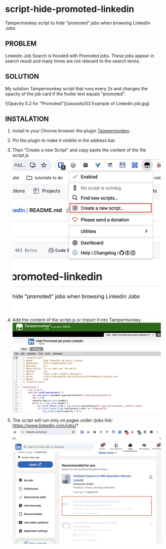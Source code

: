 # script-hide-promoted-linkedin
Tampermonkey script to hide "promoted"  jobs when browsing Linkedin Jobs

## PROBLEM

Linkedin Job Search is flooded with Promoted jobs. These jobs appear in search result and many times are not relevant to the search terms.

## SOLUTION

My solution Tampermonkey script that runs every 2s and changes the opacity of the job card if the footer text equals "promoted".

![Opacity 0.2 for "Promoted"](/assests/03 Example of Linkedin job.jpg)


## INSTALATION
1. Install in your Chrome browser the plugin [Tampermonkey](https://chromewebstore.google.com/detail/tampermonkey/dhdgffkkebhmkfjojejmpbldmpobfkfo).

2. Pin the plugin to make it visibile in the address bar.

3. Then "Create a new Script" and copy paste the content of the file script.js
![Create new script](/assets/01_create_new_script.jpg)

4. Add the content of the script.js or import it into Tampermonkey
![Copy Paste](/assets/02_paste_script_content.jpg)

5. The script will run only on pages under /jobs link: https://www.linkedin.com/jobs/*
![Results](/assets/03_Example_of_Linkedin_job.jpg)

